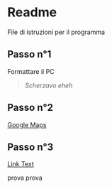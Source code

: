 # Readme 
File di istruzioni per il programma
## Passo n°1
Formattare il PC
> _Scherzavo eheh_

## Passo n°2
[Google Maps](https://www.google.com/maps?authuser=0)

## Passo n°3
[Link Text](#Passo-n°1)




















prova prova
